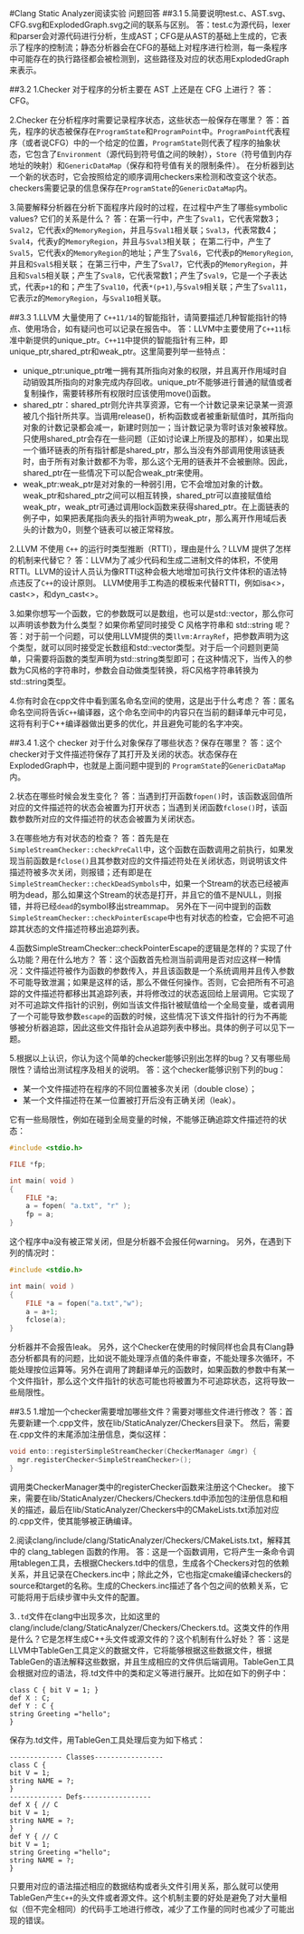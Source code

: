#Clang Static Analyzer阅读实验 问题回答
##3.1
5.简要说明test.c、AST.svg、CFG.svg和ExplodedGraph.svg之间的联系与区别。
答：test.c为源代码，lexer和parser会对源代码进行分析，生成AST；CFG是从AST的基础上生成的，它表示了程序的控制流；静态分析器会在CFG的基础上对程序进行检测，每一条程序中可能存在的执行路径都会被检测到，这些路径及对应的状态用ExplodedGraph来表示。

##3.2
1.Checker 对于程序的分析主要在 AST 上还是在 CFG 上进行？
答：CFG。

2.Checker 在分析程序时需要记录程序状态，这些状态一般保存在哪里？
答：首先，程序的状态被保存在`ProgramState`和`ProgramPoint`中。`ProgramPoint`代表程序（或者说CFG）中的一个给定的位置，`ProgramState`则代表了程序的抽象状态，它包含了`Environment`（源代码到符号值之间的映射），`Store`（符号值到内存地址的映射）和`GenericDataMap`（保存和符号值有关的限制条件）。
在分析器到达一个新的状态时，它会按照给定的顺序调用checkers来检测和改变这个状态。checkers需要记录的信息保存在`ProgramState`的`GenericDataMap`内。

3.简要解释分析器在分析下面程序片段时的过程，在过程中产生了哪些symbolic values? 它们的关系是什么？
答：在第一行中，产生了`Sval1`，它代表常数3；`Sval2`，它代表x的`MemoryRegion`，并且与`Sval1`相关联；`Sval3`，代表常数4；`Sval4`，代表y的`MemoryRegion`，并且与`Sval3`相关联；
在第二行中，产生了`Sval5`，它代表x的`MemoryRegion`的地址；产生了`Sval6`，它代表p的`MemoryRegion`,并且和`Sval5`相关联；
在第三行中，产生了`Sval7`，它代表p的`MemoryRegion`，并且和`Sval5`相关联；产生了`Sval8`，它代表常数1；产生了`Sval9`，它是一个子表达式，代表`p+1`的和；产生了`Sval10`，代表`*(p+1)`,与`Sval9`相关联；产生了`Sval11`，它表示z的`MemoryRegion`，与`Sval10`相关联。

##3.3
1.LLVM 大量使用了 `C++11/14`的智能指针，请简要描述几种智能指针的特点、使用场合，如有疑问也可以记录在报告中。
答：LLVM中主要使用了`C++11`标准中新提供的unique_ptr。`C++11`中提供的智能指针有三种，即unique_ptr,shared_ptr和weak_ptr。这里简要列举一些特点：
- unique_ptr:unique_ptr唯一拥有其所指向对象的权限，并且离开作用域时自动销毁其所指向的对象完成内存回收。unique_ptr不能够进行普通的赋值或者复制操作，需要转移所有权限时应该使用move()函数。
- shared_ptr：shared_ptr则允许共享资源，它有一个计数记录来记录某一资源被几个指针所共享。当调用release()，析构函数或者被重新赋值时，其所指向对象的计数记录都会减一，新建时则加一；当计数记录为零时该对象被释放。只使用shared_ptr会存在一些问题（正如讨论课上所提及的那样），如果出现一个循环链表的所有指针都是shared_ptr，那么当没有外部调用使用该链表时，由于所有对象计数都不为零，那么这个无用的链表并不会被删除。因此，shared_ptr在一些情况下可以配合weak_ptr来使用。
- weak_ptr:weak_ptr是对对象的一种弱引用，它不会增加对象的计数。weak_ptr和shared_ptr之间可以相互转换，shared_ptr可以直接赋值给weak_ptr，weak_ptr可通过调用lock函数来获得shared_ptr。在上面链表的例子中，如果把表尾指向表头的指针声明为weak_ptr，那么离开作用域后表头的计数为0，则整个链表可以被正常释放。

2.LLVM 不使用 `C++` 的运行时类型推断（RTTI），理由是什么？LLVM 提供了怎样的机制来代替它？
答：LLVM为了减少代码和生成二进制文件的体积，不使用RTTI。LLVM的设计人员认为像RTTI这种会极大地增加可执行文件体积的语法特点违反了`C++`的设计原则。
LLVM使用手工构造的模板来代替RTTI，例如isa<>， cast<>，和dyn_cast<>。

3.如果你想写一个函数，它的参数既可以是数组，也可以是std::vector，那么你可以声明该参数为什么类型？如果你希望同时接受 C 风格字符串和 std::string 呢？
答：对于前一个问题，可以使用LLVM提供的类`llvm:ArrayRef`，把参数声明为这个类型，就可以同时接受定长数组和std::vector类型。对于后一个问题则更简单，只需要将函数的类型声明为std::string类型即可；在这种情况下，当传入的参数为C风格的字符串时，参数会自动做类型转换，将C风格字符串转换为std::string类型。

4.你有时会在cpp文件中看到匿名命名空间的使用，这是出于什么考虑？
答：匿名命名空间将告诉`C++`编译器，这个命名空间中的内容只在当前的翻译单元中可见，这将有利于C++编译器做出更多的优化，并且避免可能的名字冲突。

##3.4
1.这个 checker 对于什么对象保存了哪些状态？保存在哪里？
答：这个checker对于文件描述符保存了其打开及关闭的状态。状态保存在ExplodedGraph中，也就是上面问题中提到的
`ProgramState`的`GenericDataMap`内。

2.状态在哪些时候会发生变化？
答：当遇到打开函数`fopen()`时，该函数返回值所对应的文件描述符的状态会被置为打开状态；当遇到关闭函数`fclose()`时，该函数参数所对应的文件描述符的状态会被置为关闭状态。

3.在哪些地方有对状态的检查？
答：首先是在`SimpleStreamChecker::checkPreCall`中，这个函数在函数调用之前执行，如果发现当前函数是`fclose()`且其参数对应的文件描述符处在关闭状态，则说明该文件描述符被多次关闭，则报错；还有即是在`SimpleStreamChecker::checkDeadSymbols`中，如果一个Stream的状态已经被声明为dead，那么如果这个Stream的状态是打开，并且它的值不是NULL，则报错，并将已经`dead`的symbol移出streammap。
另外在下一问中提到的函数`SimpleStreamChecker::checkPointerEscape`中也有对状态的检查，它会把不可追踪其状态的文件描述符移出追踪列表。

4.函数SimpleStreamChecker::checkPointerEscape的逻辑是怎样的？实现了什么功能？用在什么地方？
答：这个函数首先检测当前调用是否对应这样一种情况：文件描述符被作为函数的参数传入，并且该函数是一个系统调用并且传入参数不可能导致泄漏；如果是这样的话，那么不做任何操作。否则，它会把所有不可追踪的文件描述符都移出其追踪列表，并将修改过的状态返回给上层调用。它实现了对不可追踪文件指针的识别，例如当该文件指针被赋值给一个全局变量，或者调用了一个可能导致参数`escape`的函数的时候，这些情况下该文件指针的行为不再能够被分析器追踪，因此这些文件指针会从追踪列表中移出。具体的例子可以见下一题。

5.根据以上认识，你认为这个简单的checker能够识别出怎样的bug？又有哪些局限性？请给出测试程序及相关的说明。
答：这个checker能够识别下列的bug：
- 某一个文件描述符在程序的不同位置被多次关闭（double close）；
- 某一个文件描述符在某一位置被打开后没有正确关闭（leak）。

它有一些局限性，例如在碰到全局变量的时候，不能够正确追踪文件描述符的状态：
```cpp
#include <stdio.h>

FILE *fp;

int main( void )
{
    FILE *a;
    a = fopen( "a.txt", "r" );
    fp = a;
}
```
这个程序中a没有被正常关闭，但是分析器不会报任何warning。
另外，在遇到下列的情况时：
```cpp
#include <stdio.h>

int main( void )
{
    FILE *a = fopen("a.txt","w");
    a = a+1;
    fclose(a);
}
```
分析器并不会报告leak。
另外，这个Checker在使用的时候同样也会具有Clang静态分析都具有的问题，比如说不能处理浮点值的条件审查，不能处理多次循环，不能处理按位运算等。另外在调用了跨翻译单元的函数时，如果函数的参数中有某一个文件指针，那么这个文件指针的状态可能也将被置为不可追踪状态，这将导致一些局限性。

##3.5
1.增加一个checker需要增加哪些文件？需要对哪些文件进行修改？
答：首先要新建一个.cpp文件，放在lib/StaticAnalyzer/Checkers目录下。
然后，需要在.cpp文件的末尾添加注册信息，类似这样：
```cpp
void ento::registerSimpleStreamChecker(CheckerManager &mgr) {
  mgr.registerChecker<SimpleStreamChecker>();
}
```
调用类CheckerManager类中的registerChecker函数来注册这个Checker。
接下来，需要在lib/StaticAnalyzer/Checkers/Checkers.td中添加包的注册信息和相关的描述，最后在lib/StaticAnalyzer/Checkers中的CMakeLists.txt添加对应的.cpp文件，使其能够被正确编译。

2.阅读clang/include/clang/StaticAnalyzer/Checkers/CMakeLists.txt，解释其中的 clang_tablegen 函数的作用。
答：这是一个函数调用，它将产生一条命令调用tablegen工具，去根据Checkers.td中的信息，生成各个Checkers对包的依赖关系，并且记录在Checkers.inc中；除此之外，它也指定cmake编译checkers的source和target的名称。生成的Checkers.inc描述了各个包之间的依赖关系，它可能将用于后续步骤中头文件的配置。

3.`.td`文件在clang中出现多次，比如这里的clang/include/clang/StaticAnalyzer/Checkers/Checkers.td。这类文件的作用是什么？它是怎样生成C++头文件或源文件的？这个机制有什么好处？
答：这是LLVM中TableGen工具定义的数据文件，它将能够根据这些数据文件，根据TableGen的语法解释这些数据，并且生成相应的文件供后端调用。TableGen工具会根据对应的语法，将.td文件中的类和定义等进行展开。比如在如下的例子中：
```
class C { bit V = 1; }  
def X : C;  
def Y : C {  
string Greeting ="hello";  
}  
```
保存为.td文件，用TableGen工具处理后变为如下格式：
```
------------- Classes-----------------  
class C {  
bit V = 1;  
string NAME = ?;  
}  
------------- Defs-----------------  
def X { // C  
bit V = 1;  
string NAME = ?;  
}  
def Y { // C  
bit V = 1;  
string Greeting ="hello";  
string NAME = ?;  
}  
```
只要用对应的语法描述相应的数据结构或者头文件引用关系，那么就可以使用TableGen产生`C++`的头文件或者源文件。这个机制主要的好处是避免了对大量相似（但不完全相同）的代码手工地进行修改，减少了工作量的同时也减少了可能出现的错误。





